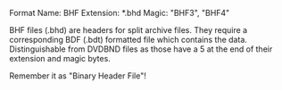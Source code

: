 Format Name: BHF Extension: *.bhd Magic: "BHF3", "BHF4"

BHF files (.bhd) are headers for split archive files. They require a corresponding BDF (.bdt) formatted file which contains the data. Distinguishable from DVDBND files as those have a 5 at the end of their extension and magic bytes.

Remember it as "Binary Header File"!